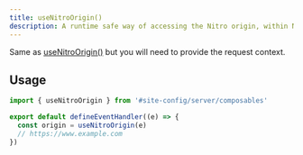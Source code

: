 ```yaml
---
title: useNitroOrigin()
description: A runtime safe way of accessing the Nitro origin, within Nitro.
---
```


Same as [useNitroOrigin()](/docs/site-config/api/use-nitro-origin) but you will need to provide the request context.

## Usage

```ts [serverMiddleware.ts]
import { useNitroOrigin } from '#site-config/server/composables'

export default defineEventHandler((e) => {
  const origin = useNitroOrigin(e)
  // https://www.example.com
})
```
